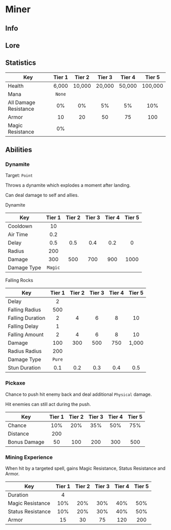 # Miner

## Info

## Lore

## Statistics

| Key | Tier 1 | Tier 2 | Tier 3 | Tier 4 | Tier 5 |
|-----|:------:|:------:|:------:|:------:|:------:|
| Health | 6,000 | 10,000 | 20,000 | 50,000 | 100,000 |
| Mana | `None`
| All Damage Resistance | 0% | 0% | 5% | 5% | 10% |
| Armor | 10 | 20 | 50 | 75 | 100 |
| Magic Resistance | 0% |

## Abilities

### Dynamite

Target: `Point`

Throws a dynamite which explodes a moment after landing.

Can deal damage to self and allies.

Dynamite

| Key | Tier 1 | Tier 2 | Tier 3 | Tier 4 | Tier 5 |
|-----|:------:|:------:|:------:|:------:|:------:|
| Cooldown | 10 |
| Air Time | 0.2 |
| Delay | 0.5 | 0.5 | 0.4 | 0.2 | 0 |
| Radius | 200 |
| Damage | 300 | 500 | 700 | 900 | 1000 |
| Damage Type | `Magic` |

Falling Rocks

| Key | Tier 1 | Tier 2 | Tier 3 | Tier 4 | Tier 5 |
|-----|:------:|:------:|:------:|:------:|:------:|
| Delay | 2 |
| Falling Radius | 500 |
| Falling Duration | 2 | 4 | 6 | 8 | 10 |
| Falling Delay | 1 |
| Falling Amount | 2 | 4 | 6 | 8 | 10 |
| Damage | 100 | 300 | 500 | 750 | 1,000 |
| Radius Radius | 200 |
| Damage Type | `Pure` |
| Stun Duration | 0.1 | 0.2 | 0.3 | 0.4 | 0.5 |

### Pickaxe

Chance to push hit enemy back and deal additional `Physical` damage.

Hit enemies can still act during the push.

| Key | Tier 1 | Tier 2 | Tier 3 | Tier 4 | Tier 5 |
|-----|:------:|:------:|:------:|:------:|:------:|
| Chance | 10% | 20% | 35% | 50% | 75% |
| Distance | 200 |
| Bonus Damage | 50 | 100 | 200 | 300 | 500 |

### Mining Experience

When hit by a targeted spell, gains Magic Resistance, Status Resistance and Armor.

| Key | Tier 1 | Tier 2 | Tier 3 | Tier 4 | Tier 5 |
|-----|:------:|:------:|:------:|:------:|:------:|
| Duration | 4 |
| Magic Resistance | 10% | 20% | 30% | 40% | 50% |
| Status Resistance | 10% | 20% | 30% | 40% | 50% |
| Armor | 15 | 30 | 75 | 120 | 200 |
